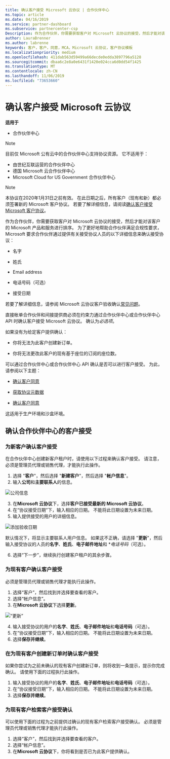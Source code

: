 ```yaml
---
title: 确认客户接受 Microsoft 云协议 | 合作伙伴中心
ms.topic: article
ms.date: 04/16/2019
ms.service: partner-dashboard
ms.subservice: partnercenter-csp
Description: 作为合作伙伴，你需要获取客户对 Microsoft 云协议的接受，然后才能对该客户的 Microsoft 产品和服务进行排序。 为了更好地帮助合作伙伴满足符合性要求，Microsoft 要求合作伙伴提供接受协议人员的特定详细信息，以这种方式确认接受协议。
author: LauraBrenner
ms.author: labrenne
keywords: 客户，客户，同意，MCA，Microsoft 云协议，客户协议模板
ms.localizationpriority: medium
ms.openlocfilehash: 411dab563d59499a66decde0edda3897796a5128
ms.sourcegitcommit: dbaa6c2e8a0e6431f1420e024cca6d0dd54f1425
ms.translationtype: MT
ms.contentlocale: zh-CN
ms.lasthandoff: 11/06/2019
ms.locfileid: "73653660"
---
```

# <a name="confirm-customer-acceptance-of-the-microsoft-cloud-agreement"></a>确认客户接受 Microsoft 云协议

**适用于**
-  合作伙伴中心

> [!NOTE]
> 目前仅 Microsoft 公有云中的合作伙伴中心支持协议资源。 它不适用于：
> * 由世纪互联运营的合作伙伴中心
> * 德国 Microsoft 云合作伙伴中心
> * Microsoft Cloud for US Government 合作伙伴中心

>[!NOTE]
>本协议在2020年1月31日之前有效。 在此日期之后，所有客户（现有和新）都必须签署新的 Microsoft 客户协议。 若要了解详细信息，请阅读[确认客户接受 Microsoft 客户协议](confirm-customer-agreement.md)。

作为合作伙伴，你需要获取客户对 Microsoft 云协议的接受，然后才能对该客户的 Microsoft 产品和服务进行排序。 为了更好地帮助合作伙伴满足合规性要求，Microsoft 要求合作伙伴通过提供有关接受协议人员的以下详细信息来确认接受协议： 

-   名字

-   姓氏

-   Email address

-   电话号码（可选）

-   接受日期

若要了解详细信息，请参阅 Microsoft 云协议客户验收确认[常见问题](https://docs.microsoft.com/partner-center/confirm-consent-faq)。

直接帐单合作伙伴和间接提供商必须在约束力通过合作伙伴中心或合作伙伴中心 API 时确认客户接受 Microsoft 云协议。 确认为*必选项*。

如果没有为给定客户提供确认：

-   你将无法为此客户创建新订单。

-   你将无法更改此客户的现有基于座位的订阅的座位数。

可以通过合作伙伴中心或合作伙伴中心 API 确认是否可以进行客户接受。 为此，请参阅以下主题： 

-   [确认客户同意](https://docs.microsoft.com/partner-center/develop/get-confirmation-of-customer-consent)

-   [获取协议元数据](https://docs.microsoft.com/partner-center/develop/get-agreement-metadata)

-   [确认客户同意](https://docs.microsoft.com/partner-center/develop/confirm-customer-consent)


这适用于生产环境和沙盒环境。

## <a name="confirming-customer-acceptance-in-partner-center"></a>确认合作伙伴中心的客户接受

### <a name="confirm-customer-acceptance-for-a-new-customer"></a>为新客户确认客户接受

在合作伙伴中心创建新客户租户时，请使用以下过程来确认客户接受。 请注意，必须是管理员代理或销售代理，才能执行此操作。

1. 选择 "**客户**"，然后选择 "**新建客户**"，然后选择 "**帐户信息**"。
2. 输入**公司**和**主要联系人**的信息。

![公司信息](images/mca/mca1.png)

3. 在**Microsoft 云协议**下，选择**客户已接受最新的 Microsoft 云协议**。
4. 在“协议接受日期”下，输入相应的日期。 不能将此日期设置为未来日期。
5. 输入提供接受的用户的详细信息。

![添加验收日期](images/mca/MCA3.png)

默认情况下，将显示主要联系人用户信息。 如果这不正确，请选择 "**更新**"，然后输入接受协议的人员的**名字**、**姓氏**、**电子邮件地址**和 **电话号码*（可选）。

6. 选择“下一步”，继续执行创建客户租户的其余步骤。

### <a name="confirm-customer-acceptance-for-an-existing-customer"></a>为现有客户确认客户接受

必须是管理员代理或销售代理才能执行此操作。

1. 选择“客户”，然后找到并选择要查看的客户。
2. 选择“帐户信息”。
3. 在**Microsoft 云协议**下选择**更新**。

![“更新”](images/mca/mca4.png)

4. 输入接受协议的用户的**名字**、**姓氏**、**电子邮件地址**和**电话号码**（可选）。
5. 在“协议接受日期”下，输入相应的日期。 不能将此日期设置为未来日期。
6. 选择**保存并继续**。

### <a name="confirm-customer-acceptance-while-creating-new-order-for-an-existing-customer"></a>在为现有客户创建新订单时确认客户接受

如果你尝试为之前未确认的现有客户创建新订单，则将收到一条提示，提示你完成确认。 请使用下面的过程执行此操作。

1. 输入接受协议的用户的**名字**、**姓氏**、**电子邮件地址**和**电话号码**（可选）。
2. 在“协议接受日期”下，输入相应的日期。 不能将此日期设置为未来日期。
3. 选择**保存并继续**。

### <a name="retrieve-confirmation-of-customer-acceptance-for-an-existing-customer"></a>为现有客户检索客户接受确认

可以使用下面的过程为之前提供过确认的现有客户检索客户接受确认。 必须是管理员代理或销售代理才能执行此操作。

1. 选择“客户”，然后找到并选择要查看的客户。
2. 选择“帐户信息”。
3. 在**Microsoft 云协议**下，你将看到是否已为此客户提供确认。
